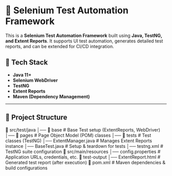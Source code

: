 # 🚀 Selenium Test Automation Framework

This is a **Selenium Test Automation Framework** built using **Java, TestNG, and Extent Reports**. It supports UI test automation, generates detailed test reports, and can be extended for CI/CD integration.

## 📌 Tech Stack
- **Java 11+**
- **Selenium WebDriver**
- **TestNG**
- **Extent Reports**
- **Maven (Dependency Management)**

---

## 📂 Project Structure
📁 src/test/java
│── 📁 base                # Base Test setup (ExtentReports, WebDriver)
│── 📁 pages               # Page Object Model (POM) classes
│── 📁 tests               # Test classes (TestNG)
│── ExtentManager.java     # Manages Extent Reports instance
│── BaseTest.java          # Setup & teardown for tests
│── testng.xml             # TestNG suite configuration
📁 src/main/resources
│── config.properties      # Application URLs, credentials, etc.
📁 test-output
│── ExtentReport.html      # Generated test report (after execution)
📁 pom.xml                 # Maven dependencies & build configurations
